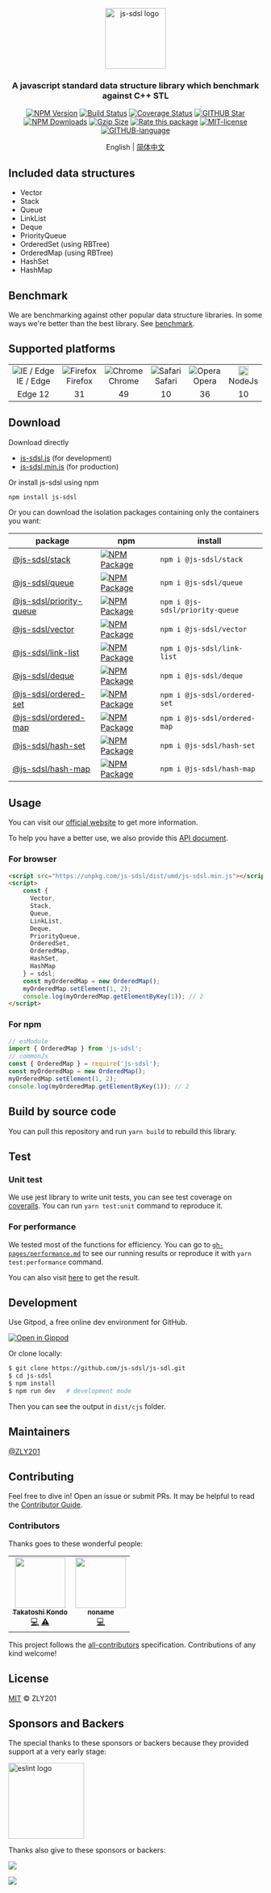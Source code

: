 <p align="center">
  <a href="https://js-sdsl.github.io/" target="_blank" rel="noopener noreferrer">
    <img src="https://js-sdsl.github.io/assets/logo-removebg.png" alt="js-sdsl logo" width="120" />
  </a>
</p>

<h3><p align="center">A javascript standard data structure library which benchmark against C++ STL</p></h3>

<p align="center">
  <a href="https://www.npmjs.com/package/js-sdsl"><img src="https://img.shields.io/npm/v/js-sdsl.svg" alt="NPM Version" /></a>
  <a href="https://github.com/js-sdsl/js-sdsl/actions/workflows/build.yml"><img src="https://img.shields.io/github/workflow/status/js-sdsl/js-sdsl/js-sdsl%20CI" alt="Build Status" /></a>
  <a href='https://coveralls.io/github/js-sdsl/js-sdsl?branch=main'><img src='https://coveralls.io/repos/github/js-sdsl/js-sdsl/badge.svg?branch=main' alt='Coverage Status' /></a>
  <a href="https://github.com/js-sdsl/js-sdsl"><img src="https://img.shields.io/github/stars/js-sdsl/js-sdsl.svg" alt="GITHUB Star" /></a>
  <a href="https://npmcharts.com/compare/js-sdsl?minimal=true"><img src="https://img.shields.io/npm/dm/js-sdsl.svg" alt="NPM Downloads" /></a>
  <a href="https://unpkg.com/js-sdsl/dist/umd/js-sdsl.min.js"><img src="https://img.badgesize.io/https://unpkg.com/js-sdsl/dist/umd/js-sdsl.min.js?compression=gzip&style=flat-square/" alt="Gzip Size"></a>
  <a href="https://openbase.com/js/js-sdsl?utm_source=embedded&amp;utm_medium=badge&amp;utm_campaign=rate-badge"><img src="https://badges.openbase.com/js/rating/js-sdsl.svg?token=fh3LMNOV+JSWykSjtg1rA8kouSYkJoIDzGbvaByq5X0=" alt="Rate this package"/></a>
  <a href="https://opensource.org/licenses/MIT"><img src="https://img.shields.io/npm/l/js-sdsl.svg" alt="MIT-license" /></a>
  <a href="https://github.com/js-sdsl/js-sdsl/"><img src="https://img.shields.io/github/languages/top/js-sdsl/js-sdsl.svg" alt="GITHUB-language" /></a>
</p>

<p align="center">English | <a href="https://github.com/js-sdsl/js-sdsl/blob/main/README.zh-CN.md">简体中文</a></p>

## Included data structures

- Vector
- Stack
- Queue
- LinkList
- Deque
- PriorityQueue
- OrderedSet (using RBTree)
- OrderedMap (using RBTree)
- HashSet
- HashMap

## Benchmark

We are benchmarking against other popular data structure libraries. In some ways we're better than the best library. See [benchmark](https://js-sdsl.github.io/#/test/benchmark-analyze).

## Supported platforms

<table>
  <tr align="center">
    <td>
      <img alt="IE / Edge" src="https://www.w3schools.com/images/compatible_edge2020.png" />
      <div>IE / Edge</div>
    </td>
    <td>
      <img alt="Firefox" src="https://www.w3schools.com/images/compatible_firefox2020.png" />
      <div>Firefox</div>
    </td>
    <td>
      <img alt="Chrome" src="https://www.w3schools.com/images/compatible_chrome2020.png" />
      <div>Chrome</div>
    </td>
    <td>
      <img alt="Safari" src="https://www.w3schools.com/images/compatible_safari2020.png" />
      <div>Safari</div>
    </td>
    <td>
      <img alt="Opera" src="https://www.w3schools.com/images/compatible_opera2020.png" />
      <div>Opera</div>
    </td>
    <td>
      <img alt="NodeJs" src="https://cdn-icons-png.flaticon.com/512/5968/5968322.png" width="20" />
      <div>NodeJs</div>
    </td>
  </tr>
  <tr align="center">
    <td>Edge 12</td>
    <td>31</td>
    <td>49</td>
    <td>10</td>
    <td>36</td>
    <td>10</td>
  </tr>
</table>

## Download

Download directly

- [js-sdsl.js](https://unpkg.com/js-sdsl/dist/umd/js-sdsl.js) (for development)
- [js-sdsl.min.js](https://unpkg.com/js-sdsl/dist/umd/js-sdsl.min.js) (for production)

Or install js-sdsl using npm

```bash
npm install js-sdsl
```

Or you can download the isolation packages containing only the containers you want:

| package                                                                                 | npm                                                                                                                           | install                         |
|-----------------------------------------------------------------------------------------|-------------------------------------------------------------------------------------------------------------------------------|---------------------------------|
| [@js-sdsl/stack](https://js-sdsl.github.io/js-sdsl/classes/Stack.html)                  | [![NPM Package](https://img.shields.io/npm/v/@js-sdsl/stack)](https://www.npmjs.com/package/@js-sdsl/stack)                   | `npm i @js-sdsl/stack`          |
| [@js-sdsl/queue](https://js-sdsl.github.io/js-sdsl/classes/Queue.html)                  | [![NPM Package](https://img.shields.io/npm/v/@js-sdsl/queue)](https://www.npmjs.com/package/@js-sdsl/queue)                   | `npm i @js-sdsl/queue`          |
| [@js-sdsl/priority-queue](https://js-sdsl.github.io/js-sdsl/classes/PriorityQueue.html) | [![NPM Package](https://img.shields.io/npm/v/@js-sdsl/priority-queue)](https://www.npmjs.com/package/@js-sdsl/priority-queue) | `npm i @js-sdsl/priority-queue` |
| [@js-sdsl/vector](https://js-sdsl.github.io/js-sdsl/classes/Vector.html)                | [![NPM Package](https://img.shields.io/npm/v/@js-sdsl/vector)](https://www.npmjs.com/package/@js-sdsl/vector)                 | `npm i @js-sdsl/vector`         |
| [@js-sdsl/link-list](https://js-sdsl.github.io/js-sdsl/classes/LinkList.html)           | [![NPM Package](https://img.shields.io/npm/v/@js-sdsl/link-list)](https://www.npmjs.com/package/@js-sdsl/link-list)           | `npm i @js-sdsl/link-list`      |
| [@js-sdsl/deque](https://js-sdsl.github.io/js-sdsl/classes/Deque.html)                  | [![NPM Package](https://img.shields.io/npm/v/@js-sdsl/deque)](https://www.npmjs.com/package/@js-sdsl/deque)                   | `npm i @js-sdsl/deque`          |
| [@js-sdsl/ordered-set](https://js-sdsl.github.io/js-sdsl/classes/OrderedSet.html)       | [![NPM Package](https://img.shields.io/npm/v/@js-sdsl/ordered-set)](https://www.npmjs.com/package/@js-sdsl/ordered-set)       | `npm i @js-sdsl/ordered-set`    |
| [@js-sdsl/ordered-map](https://js-sdsl.github.io/js-sdsl/classes/OrderedMap.html)       | [![NPM Package](https://img.shields.io/npm/v/@js-sdsl/ordered-map)](https://www.npmjs.com/package/@js-sdsl/ordered-map)       | `npm i @js-sdsl/ordered-map`    |
| [@js-sdsl/hash-set](https://js-sdsl.github.io/js-sdsl/classes/HashSet.html)             | [![NPM Package](https://img.shields.io/npm/v/@js-sdsl/hash-set)](https://www.npmjs.com/package/@js-sdsl/hash-set)             | `npm i @js-sdsl/hash-set`       |
| [@js-sdsl/hash-map](https://js-sdsl.github.io/js-sdsl/classes/HashMap.html)             | [![NPM Package](https://img.shields.io/npm/v/@js-sdsl/hash-map)](https://www.npmjs.com/package/@js-sdsl/hash-map)             | `npm i @js-sdsl/hash-map`       |

## Usage

You can visit our [official website](https://js-sdsl.github.io/) to get more information.

To help you have a better use, we also provide this [API document](https://js-sdsl.github.io/js-sdsl/index.html).

### For browser

```html
<script src="https://unpkg.com/js-sdsl/dist/umd/js-sdsl.min.js"></script>
<script>
    const {
      Vector,
      Stack,
      Queue,
      LinkList,
      Deque,
      PriorityQueue,
      OrderedSet,
      OrderedMap,
      HashSet,
      HashMap
    } = sdsl;
    const myOrderedMap = new OrderedMap();
    myOrderedMap.setElement(1, 2);
    console.log(myOrderedMap.getElementByKey(1)); // 2
</script>
```

### For npm

```javascript
// esModule
import { OrderedMap } from 'js-sdsl';
// commonJs
const { OrderedMap } = require('js-sdsl');
const myOrderedMap = new OrderedMap();
myOrderedMap.setElement(1, 2);
console.log(myOrderedMap.getElementByKey(1)); // 2
```

## Build by source code

You can pull this repository and run `yarn build` to rebuild this library.

## Test

### Unit test

We use jest library to write unit tests, you can see test coverage on [coveralls](https://coveralls.io/github/js-sdsl/js-sdsl). You can run `yarn test:unit` command to reproduce it.

### For performance

We tested most of the functions for efficiency. You can go to [`gh-pages/performance.md`](https://github.com/js-sdsl/js-sdsl/blob/gh-pages/performance.md) to see our running results or reproduce it with `yarn test:performance` command.

You can also visit [here](https://js-sdsl.github.io/#/test/performance-test) to get the result.

## Development

Use Gitpod, a free online dev environment for GitHub.

[![Open in Gippod](https://gitpod.io/button/open-in-gitpod.svg)](https://gitpod.io/#https://github.com/js-sdsl/js-sdsl)

Or clone locally:

```bash
$ git clone https://github.com/js-sdsl/js-sdl.git
$ cd js-sdsl
$ npm install
$ npm run dev   # development mode
```

Then you can see the output in `dist/cjs` folder.

## Maintainers

[@ZLY201](https://github.com/ZLY201)

## Contributing

Feel free to dive in! Open an issue or submit PRs. It may be helpful to read the [Contributor Guide](https://github.com/js-sdsl/js-sdsl/blob/main/.github/CONTRIBUTING.md).

### Contributors

Thanks goes to these wonderful people:

<!-- ALL-CONTRIBUTORS-LIST:START - Do not remove or modify this section -->
<!-- prettier-ignore-start -->
<!-- markdownlint-disable -->
<table>
  <tbody>
    <tr>
      <td align="center"><a href="https://www.linkedin.com/in/takatoshi-kondo-02a91410/"><img src="https://avatars.githubusercontent.com/u/275959?v=4?s=100" width="100px;" alt=""/><br /><sub><b>Takatoshi Kondo</b></sub></a><br /><a href="https://github.com/js-sdsl/js-sdsl/commits?author=redboltz" title="Code">💻</a> <a href="https://github.com/js-sdsl/js-sdsl/commits?author=redboltz" title="Tests">⚠️</a></td>
      <td align="center"><a href="https://www.youtube.com/c/noname0310"><img src="https://avatars.githubusercontent.com/u/48761044?v=4?s=100" width="100px;" alt=""/><br /><sub><b>noname</b></sub></a><br /><a href="https://github.com/js-sdsl/js-sdsl/commits?author=noname0310" title="Code">💻</a></td>
    </tr>
  </tbody>
</table>

<!-- markdownlint-restore -->
<!-- prettier-ignore-end -->

<!-- ALL-CONTRIBUTORS-LIST:END -->

This project follows the [all-contributors](https://github.com/all-contributors/all-contributors) specification. Contributions of any kind welcome!

## License

[MIT](https://github.com/js-sdsl/js-sdsl/blob/main/LICENSE) © ZLY201

## Sponsors and Backers

The special thanks to these sponsors or backers because they provided support at a very early stage:

<a href="https://eslint.org/"><img src="https://js-sdsl.github.io/assets/sponsors/eslint-logo-color.png" alt="eslint logo" width="150"></a>

Thanks also give to these sponsors or backers:

[![](https://opencollective.com/js-sdsl/tiers/sponsors.svg?avatarHeight=36)](https://opencollective.com/js-sdsl#support)

[![](https://opencollective.com/js-sdsl/tiers/backers.svg?avatarHeight=36)](https://opencollective.com/js-sdsl#support)
